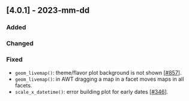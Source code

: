 ## [4.0.1] - 2023-mm-dd

### Added

### Changed

### Fixed

- `geom_livemap()`: theme/flavor plot background is not shown [[#857](https://github.com/JetBrains/lets-plot/issues/857)].
- `geom_livemap()`: in AWT dragging a map in a facet moves maps in all facets.
- `scale_x_datetime()`: error building plot for early dates [[#346](https://github.com/JetBrains/lets-plot/issues/346)].